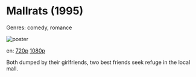 # Mallrats (1995)

Genres: comedy, romance

![poster](http://image.tmdb.org/t/p/w500/4saVIltqkhq9is5NmD7N87Q40M.jpg)

en:
  [720p](magnet:?xt=urn:btih:97336D5FDE2D34E198EE71D8D60E704CBF0C33AB&tr=udp://glotorrents.pw:6969/announce&tr=udp://tracker.opentrackr.org:1337/announce&tr=udp://torrent.gresille.org:80/announce&tr=udp://tracker.openbittorrent.com:80&tr=udp://tracker.coppersurfer.tk:6969&tr=udp://tracker.leechers-paradise.org:6969&tr=udp://p4p.arenabg.ch:1337&tr=udp://tracker.internetwarriors.net:1337)
  [1080p](magnet:?xt=urn:btih:2C1616E51B4742771F15E20066426746243567BF&tr=udp://glotorrents.pw:6969/announce&tr=udp://tracker.opentrackr.org:1337/announce&tr=udp://torrent.gresille.org:80/announce&tr=udp://tracker.openbittorrent.com:80&tr=udp://tracker.coppersurfer.tk:6969&tr=udp://tracker.leechers-paradise.org:6969&tr=udp://p4p.arenabg.ch:1337&tr=udp://tracker.internetwarriors.net:1337)
  


Both dumped by their girlfriends, two best friends seek refuge in the local mall.